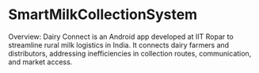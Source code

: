 # SmartMilkCollectionSystem
Overview: Dairy Connect is an Android app developed at IIT Ropar to streamline rural milk logistics in India. It connects dairy farmers and distributors, addressing inefficiencies in collection routes, communication, and market access. 
